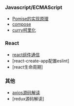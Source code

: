 
### Javascript/ECMAScript

- [Pomise的实现原理](./2021/promise.md)
- [compose](./2021/compose.md)
- [curry柯里化](./2021/curring.md)

### React

- [react组件通信](./2021/react_01.md)
- [react-create-app配置eslint]
- [react生命周期]

### 其他

- [axios源码解读](./2021/axios.md)
- [redux源码解读]

